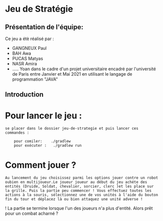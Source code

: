 # Jeu de Stratégie 
## Présentation de l'équipe:
 Ce jeu  a étè réalisé par :   
 * GANGNEUX Paul    
 * BAH Awa             
 * PUCAS Matyas     
 * NASR Amira 
 * ..... Yoan
 dans le cadre d'un projet universitaire encadré par l'université de Paris entre Janvier et Mai 2021 en utilisant le langage de programmation
 "JAVA" 
 
## Introduction
# Pour lancer le jeu : 
 
    se placer dans le dossier jeu-de-strategie et puis lancer ces commandes :
         
        pour comiler:    ./gradlew 
        pour exécuter :   ./gradlew run
# Comment jouer ?
    Au lancement du jeu choisissez parmi les options jouer contre un robot oubien en multijoueur.Le joueur joueur au début du jeu achéte des entités (Druide, Soldat, chevalier, sorcier, clerc )et les place sur la grille. Puis la partie peu commencer ! Vous effectuez toutes les actions à la souris, sélectionnez une de vos unités à l'aide du bouton fin du tour et déplacez là ou bien attaquez une unité adverse ! 
   ! La partie se termine lorsque l'un des joueurs n'a plus d'entité. Alors prêt pour un combat acharné ?
